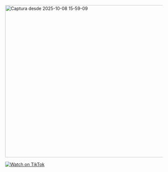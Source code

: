 <img width="1887" height="487" alt="Captura desde 2025-10-08 15-59-09" src="https://github.com/user-attachments/assets/4187273b-b180-45ef-9b11-bedcccd6f187" />



[![Watch on TikTok](https://img.shields.io/badge/▶️%20Watch%20on%20TikTok-black?logo=tiktok)](https://www.tiktok.com/@xthetrinchox/video/7549951615176920342)
